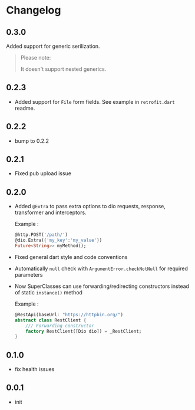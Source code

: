 # Changelog

## 0.3.0

Added support for generic serilization. 
> Please note:
>
> It doesn't support nested generics.

## 0.2.3

* Added support for `File` form fields. See example in `retrofit.dart` readme.

## 0.2.2

* bump to 0.2.2

## 0.2.1

* Fixed pub upload issue

## 0.2.0

* Added `@Extra` to pass extra options to dio requests, response, transformer and interceptors.

    Example :

    ```dart
    @http.POST('/path/')
    @dio.Extra({'my_key':'my_value'})
    Future<String>> myMethod();
    ```

* Fixed general dart style and code conventions

* Automatically `null` check with `ArgumentError.checkNotNull` for required parameters

* Now SuperClasses can use forwarding/redirecting constructors instead of static `instance()` method

    Example :

    ```dart
    @RestApi(baseUrl: "https://httpbin.org/")
    abstract class RestClient {
        /// Forwarding constructor
        factory RestClient([Dio dio]) = _RestClient;
    }
    ```

## 0.1.0

* fix health issues

## 0.0.1

* init
